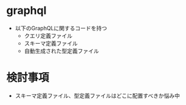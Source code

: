 # graphql
- 以下のGraphQLに関するコードを持つ
  - クエリ定義ファイル
  - スキーマ定義ファイル
  - 自動生成された型定義ファイル

# 検討事項
- スキーマ定義ファイル、型定義ファイルはどこに配置すべきか悩み中